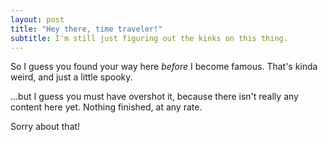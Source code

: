 ```yaml
---
layout: post
title: "Hey there, time traveler!"
subtitle: I'm still just figuring out the kinks on this thing.
---
```

So I guess you found your way here *before* I become famous. That's kinda weird, and just a little spooky.

...but I guess you must have overshot it, because there isn't really any content here yet. Nothing finished, at any rate. 

Sorry about that!
